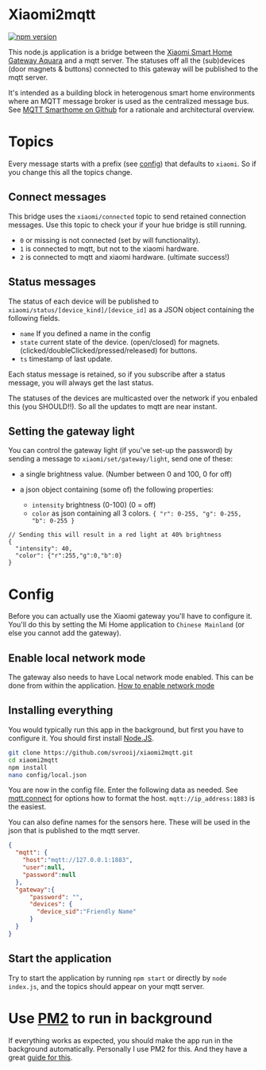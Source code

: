 # Xiaomi2mqtt

[![npm version](https://badge.fury.io/js/xiaomi2mqtt.svg)](https://badge.fury.io/js/xiaomi2mqtt)

This node.js application is a bridge between the [Xiaomi Smart Home Gateway Aquara](https://xiaomi-mi.com/mi-smart-home/xiaomi-mi-gateway-2/) and a mqtt server. The statuses off all the (sub)devices (door magnets & buttons) connected to this gateway will be published to the mqtt server.

It's intended as a building block in heterogenous smart home environments where an MQTT message broker is used as the centralized message bus. See [MQTT Smarthome on Github](https://github.com/mqtt-smarthome/mqtt-smarthome) for a rationale and architectural overview.

# Topics

Every message starts with a prefix (see [config](#config)) that defaults to `xiaomi`. So if you change this all the topics change.

## Connect messages

This bridge uses the `xiaomi/connected` topic to send retained connection messages. Use this topic to check your if your hue bridge is still running.

- `0` or missing is not connected (set by will functionality).
- `1` is connected to mqtt, but not to the xiaomi hardware.
- `2` is connected to mqtt and xiaomi hardware. (ultimate success!)

## Status messages

The status of each device will be published to `xiaomi/status/[device_kind]/[device_id]` as a JSON object containing the following fields.

- `name` If you defined a name in the config
- `state` current state of the device. (open/closed) for magnets. (clicked/doubleClicked/pressed/released) for buttons.
- `ts` timestamp of last update.

Each status message is retained, so if you subscribe after a status message, you will always get the last status.

The statuses of the devices are multicasted over the network if you enbaled this (you SHOULD!!). So all the updates to mqtt are near instant.

## Setting the gateway light

You can control the gateway light (if you've set-up the password) by sending a message to `xiaomi/set/gateway/light`, send one of these:

- a single brightness value. (Number between 0 and 100, 0 for off)
- a json object containing (some of) the following properties:

  - `intensity` brightness (0-100) (0 = off)
  - `color` as json containing all 3 colors. `{ "r": 0-255, "g": 0-255, "b": 0-255 }`

```
// Sending this will result in a red light at 40% brightness
{
  "intensity": 40,
  "color": {"r":255,"g":0,"b":0}
}
```

# Config

Before you can actually use the Xiaomi gateway you'll have to configure it. You'll do this by setting the Mi Home application to `Chinese Mainland` (or else you cannot add the gateway).

## Enable local network mode

The gateway also needs to have Local network mode enabled. This can be done from within the application. 
[How to enable network mode](./network_mode/README.md)

## Installing everything

You would typically run this app in the background, but first you have to configure it. You should first install [Node.JS](https://nodejs.org/en/download/).

```bash
git clone https://github.com/svrooij/xiaomi2mqtt.git
cd xiaomi2mqtt
npm install
nano config/local.json
```

You are now in the config file. Enter the following data as needed. See [mqtt.connect](https://www.npmjs.com/package/mqtt#connect) for options how to format the host. `mqtt://ip_address:1883` is the easiest.

You can also define names for the sensors here. These will be used in the json that is published to the mqtt server.

```json
{
  "mqtt": {
    "host":"mqtt://127.0.0.1:1883",
    "user":null,
    "password":null
  },
  "gateway":{
      "password": "",
      "devices": {
        "device_sid":"Friendly Name"
      }
  }
}
```

## Start the application

Try to start the application by running `npm start` or directly by `node index.js`, and the topics should appear on your mqtt server.

# Use [PM2](http://pm2.keymetrics.io) to run in background

If everything works as expected, you should make the app run in the background automatically. Personally I use PM2 for this. And they have a great [guide for this](http://pm2.keymetrics.io/docs/usage/quick-start/).